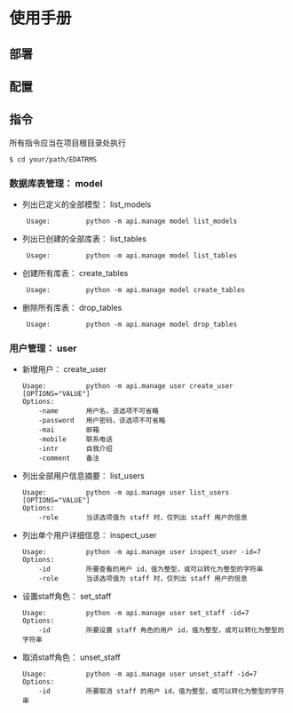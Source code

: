 # 使用手册

## 部署

## 配置

## 指令

所有指令应当在项目根目录处执行

```shell
$ cd your/path/EDATRMS
```



### 数据库表管理： model

- 列出已定义的全部模型： list_models

    ```shell
     Usage:         python -m api.manage model list_models
    ```

- 列出已创建的全部库表： list_tables

    ```shell
     Usage:         python -m api.manage model list_tables
    ```

- 创建所有库表： create_tables

    ```shell
     Usage:         python -m api.manage model create_tables
    ```

- 删除所有库表： drop_tables

    ```shell
     Usage:         python -m api.manage model drop_tables
    ```



### 用户管理： user

- 新增用户： create_user

    ```shell
    Usage:          python -m api.manage user create_user [OPTIONS="VALUE"]
    Options:
        -name       用户名，该选项不可省略
        -password   用户密码，该选项不可省略
        -mai        邮箱
        -mobile     联系电话
        -intr       自我介绍
        -comment    备注 
    ```

- 列出全部用户信息摘要： list_users

    ```shell
    Usage:          python -m api.manage user list_users [OPTIONS="VALUE"]
    Options:
        -role       当该选项值为 staff 时，仅列出 staff 用户的信息
    ```

- 列出单个用户详细信息： inspect_user

    ```shell
    Usage:          python -m api.manage user inspect_user -id=7
    Options:
        -id         所要查看的用户 id，值为整型，或可以转化为整型的字符串
        -role       当该选项值为 staff 时，仅列出 staff 用户的信息
    ```

- 设置staff角色： set_staff

    ```shell
    Usage:          python -m api.manage user set_staff -id=7
    Options:
        -id         所要设置 staff 角色的用户 id，值为整型，或可以转化为整型的字符串
    ```

- 取消staff角色： unset_staff

    ```shell
    Usage:          python -m api.manage user unset_staff -id=7
    Options:
        -id         所要取消 staff 的用户 id，值为整型，或可以转化为整型的字符串
    ```

